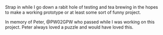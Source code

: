 Strap in while I go down a rabit hole of testing and tea brewing in the hopes to make a working prototype or at least some sort of funny project. 

In memory of Peter, @PW02GPW who passed while I was working on this project. Peter always loved a puzzle and would have loved this. 